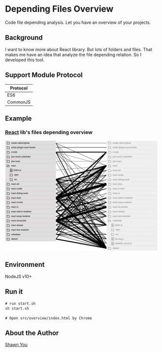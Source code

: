# Depending Files Overview 
Code file depending analysis. Let you have an overview of your projects.  

## Background
I want to know more about React library. But lots of folders and files. That makes me have an idea that analyze the file depending relation. So I developed this tool.

## Support Module Protocol
| Protocol|
|---|
| ES6 |
|CommonJS|


## Example
### [React](https://github.com/facebook/react/tree/master/packages) lib's files depending overview
![alt React relation screenshoot](https://raw.githubusercontent.com/ShawnYou1/depending-files-overview/master/src/overview/images/screenshoot.jpg)

## Environment
NodeJS v10+

## Run it
```
# run start.sh
sh start.sh

# Open src/overview/index.html by Chrome
```

## About the Author
[Shawn You](https://youshaohua.com)
